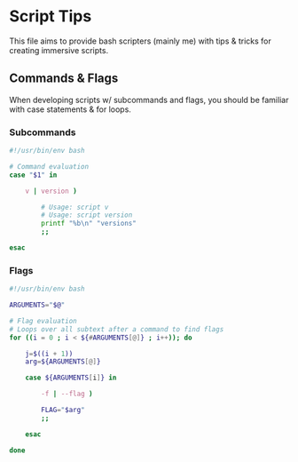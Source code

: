 # Script Tips

This file aims to provide bash scripters (mainly me)
with tips & tricks for creating immersive scripts.

## Commands & Flags

When developing scripts w/ subcommands and flags, you
should be familiar with case statements & for loops.

### Subcommands

```bash
#!/usr/bin/env bash

# Command evaluation
case "$1" in

    v | version )

        # Usage: script v
        # Usage: script version
        printf "%b\n" "versions"
        ;;

esac
```

### Flags

```bash
#!/usr/bin/env bash

ARGUMENTS="$@"

# Flag evaluation
# Loops over all subtext after a command to find flags
for ((i = 0 ; i < ${#ARGUMENTS[@]} ; i++)); do

    j=$((i + 1))
    arg=${ARGUMENTS[@]}

    case ${ARGUMENTS[i]} in

        -f | --flag )

        FLAG="$arg"
        ;;

    esac

done
```
